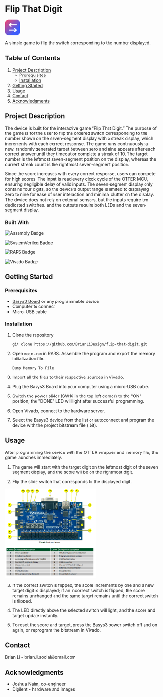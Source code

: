 # Flip That Digit

<img src="assets/images/icons/flip_that_digit.svg" alt="Flip That Digit icon" width="50">

A simple game to flip the switch corresponding to the number displayed.

## Table of Contents

1. [Project Description](#project-description)
   - [Prerequisites](#prerequisites)
   - [Installation](#installation)
2. [Getting Started](#getting-started)
3. [Usage](#usage)
4. [Contact](#contact)
5. [Acknowledgments](#acknowledgments)

## Project Description

The device is built for the interactive game “Flip That Digit.” The purpose of the game is for the user to flip the ordered switch corresponding to the number shown on the seven-segment display with a streak display, which increments with each correct response. The game runs continuously: a new, randomly generated target between zero and nine appears after each correct answer until they timeout or complete a streak of 10. The target number is the leftmost seven-segment position on the display, whereas the current streak count is the rightmost seven-segment position.

Since the score increases with every correct response, users can compete for high scores. The input is read every clock cycle of the OTTER MCU, ensuring negligible delay of valid inputs. The seven-segment display only contains four digits, so the device's output range is limited to displaying zero to nine for ease of user interaction and minimal clutter on the display. The device does not rely on external sensors, but the inputs require ten dedicated switches, and the outputs require both LEDs and the seven-segment display.

### Built With

![Assembly Badge][assembly-badge]

![SystemVerilog Badge][systemverilog-badge]

![RARS Badge][rars-badge]

![Vivado Badge][vivado-badge]

## Getting Started

### Prerequisites

- [Basys3 Board][basys3-reference-manual-url] or any programmable device
- Computer to connect
- Micro-USB cable

### Installation

1. Clone the repository

   ```git
   git clone https://github.com/BrianLiDesign/flip-that-digit.git
   ```

2. Open `main.asm` in RARS. Assemble the program and export the memory initialization file.

   ```memory
   Dump Memory To File
   ```

3. Import all the files to their respective sources in Vivado.

4. Plug the Basys3 Board into your computer using a micro-USB cable.

5. Switch the power slider (SW16 in the top left corner) to the "ON" position; the "DONE" LED will light after successful programming.

6. Open Vivado, connect to the hardware server.

7. Select the Basys3 device from the list or autoconnect and program the device with the project bitstream file (.bit).

## Usage

After programming the device with the OTTER wrapper and memory file, the game launches immediately.

1. The game will start with the target digit on the leftmost digit of the seven segment display, and the score wil be on the rightmost digit.

2. Flip the slide switch that corresponds to the displayed digit.

<img src="assets/images/basys3_board_mapping.png" alt="Flip That Digit icon" width="300">

3. If the correct switch is flipped, the score increments by one and a new target digit is displayed; if an incorrect switch is flipped, the score remains unchanged and the same target remains until the correct switch is flipped.

4. The LED directly above the selected switch will light, and the score and target update instantly.

5. To reset the score and target, press the Basys3 power switch off and on again, or reprogram the bitstream in Vivado.

## Contact

Brian Li - <brian.li.social@gmail.com>

## Acknowledgments

- Joshua Naim, co-engineer
- Digilent - hardware and images

<!-- MARKDOWN LINKS & IMAGES -->

[assembly-badge]: https://img.shields.io/badge/assembly-assembly?style=for-the-badge&color=darkblue
[basys3-reference-manual-url]: https://digilent.com/shop/basys-3-amd-artix-7-fpga-trainer-board-recommended-for-introductory-users/
[rars-badge]: https://img.shields.io/badge/rars-rars?style=for-the-badge&color=orange
[systemverilog-badge]: https://img.shields.io/badge/systemverilog-systemverilog?style=for-the-badge&color=lightblue
[vivado-badge]: https://img.shields.io/badge/vivado-vivado?style=for-the-badge&color=white

